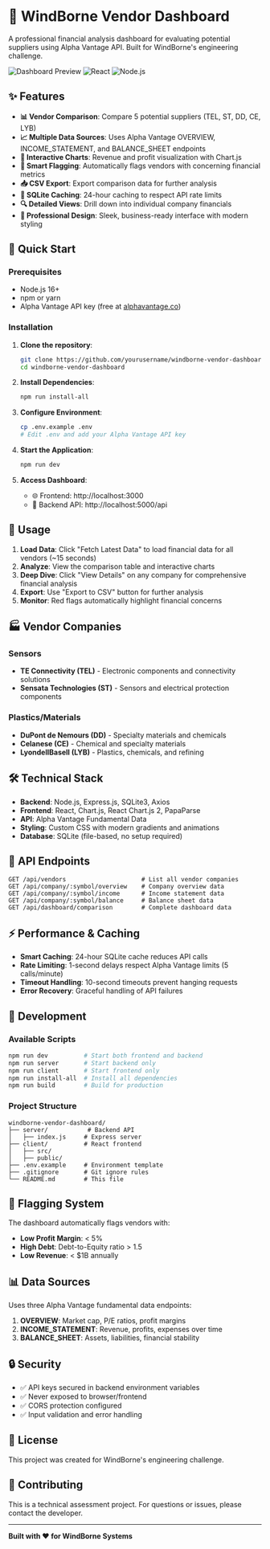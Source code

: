 # 🏢 WindBorne Vendor Dashboard

A professional financial analysis dashboard for evaluating potential suppliers using Alpha Vantage API. Built for WindBorne's engineering challenge.

![Dashboard Preview](https://img.shields.io/badge/Status-Complete-brightgreen) ![React](https://img.shields.io/badge/React-18.x-blue) ![Node.js](https://img.shields.io/badge/Node.js-16%2B-green)

## ✨ Features

- **📊 Vendor Comparison**: Compare 5 potential suppliers (TEL, ST, DD, CE, LYB)
- **📈 Multiple Data Sources**: Uses Alpha Vantage OVERVIEW, INCOME_STATEMENT, and BALANCE_SHEET endpoints
- **🎯 Interactive Charts**: Revenue and profit visualization with Chart.js
- **🚩 Smart Flagging**: Automatically flags vendors with concerning financial metrics
- **📥 CSV Export**: Export comparison data for further analysis
- **💾 SQLite Caching**: 24-hour caching to respect API rate limits
- **🔍 Detailed Views**: Drill down into individual company financials
- **🎨 Professional Design**: Sleek, business-ready interface with modern styling

## 🚀 Quick Start

### Prerequisites
- Node.js 16+
- npm or yarn
- Alpha Vantage API key (free at [alphavantage.co](https://www.alphavantage.co/support/#api-key))

### Installation

1. **Clone the repository**:
   ```bash
   git clone https://github.com/yourusername/windborne-vendor-dashboard.git
   cd windborne-vendor-dashboard
   ```

2. **Install Dependencies**:
   ```bash
   npm run install-all
   ```

3. **Configure Environment**:
   ```bash
   cp .env.example .env
   # Edit .env and add your Alpha Vantage API key
   ```

4. **Start the Application**:
   ```bash
   npm run dev
   ```

5. **Access Dashboard**:
   - 🌐 Frontend: http://localhost:3000
   - 🔧 Backend API: http://localhost:5000/api

## 📱 Usage

1. **Load Data**: Click "Fetch Latest Data" to load financial data for all vendors (~15 seconds)
2. **Analyze**: View the comparison table and interactive charts
3. **Deep Dive**: Click "View Details" on any company for comprehensive financial analysis
4. **Export**: Use "Export to CSV" button for further analysis
5. **Monitor**: Red flags automatically highlight financial concerns

## 🏭 Vendor Companies

### Sensors
- **TE Connectivity (TEL)** - Electronic components and connectivity solutions
- **Sensata Technologies (ST)** - Sensors and electrical protection components

### Plastics/Materials
- **DuPont de Nemours (DD)** - Specialty materials and chemicals
- **Celanese (CE)** - Chemical and specialty materials
- **LyondellBasell (LYB)** - Plastics, chemicals, and refining

## 🛠 Technical Stack

- **Backend**: Node.js, Express.js, SQLite3, Axios
- **Frontend**: React, Chart.js, React Chart.js 2, PapaParse
- **API**: Alpha Vantage Fundamental Data
- **Styling**: Custom CSS with modern gradients and animations
- **Database**: SQLite (file-based, no setup required)

## 📡 API Endpoints

```
GET /api/vendors                     # List all vendor companies
GET /api/company/:symbol/overview    # Company overview data
GET /api/company/:symbol/income      # Income statement data
GET /api/company/:symbol/balance     # Balance sheet data
GET /api/dashboard/comparison        # Complete dashboard data
```

## ⚡ Performance & Caching

- **Smart Caching**: 24-hour SQLite cache reduces API calls
- **Rate Limiting**: 1-second delays respect Alpha Vantage limits (5 calls/minute)
- **Timeout Handling**: 10-second timeouts prevent hanging requests
- **Error Recovery**: Graceful handling of API failures

## 🔧 Development

### Available Scripts

```bash
npm run dev          # Start both frontend and backend
npm run server       # Start backend only
npm run client       # Start frontend only
npm run install-all  # Install all dependencies
npm run build        # Build for production
```

### Project Structure

```
windborne-vendor-dashboard/
├── server/           # Backend API
│   ├── index.js     # Express server
├── client/          # React frontend
│   ├── src/
│   ├── public/
├── .env.example     # Environment template
├── .gitignore       # Git ignore rules
└── README.md        # This file
```

## 🚩 Flagging System

The dashboard automatically flags vendors with:
- **Low Profit Margin**: < 5%
- **High Debt**: Debt-to-Equity ratio > 1.5
- **Low Revenue**: < $1B annually

## 📊 Data Sources

Uses three Alpha Vantage fundamental data endpoints:
1. **OVERVIEW**: Market cap, P/E ratios, profit margins
2. **INCOME_STATEMENT**: Revenue, profits, expenses over time
3. **BALANCE_SHEET**: Assets, liabilities, financial stability

## 🔒 Security

- ✅ API keys secured in backend environment variables
- ✅ Never exposed to browser/frontend
- ✅ CORS protection configured
- ✅ Input validation and error handling

## 📄 License

This project was created for WindBorne's engineering challenge.

## 🤝 Contributing

This is a technical assessment project. For questions or issues, please contact the developer.

---

**Built with ❤️ for WindBorne Systems**
